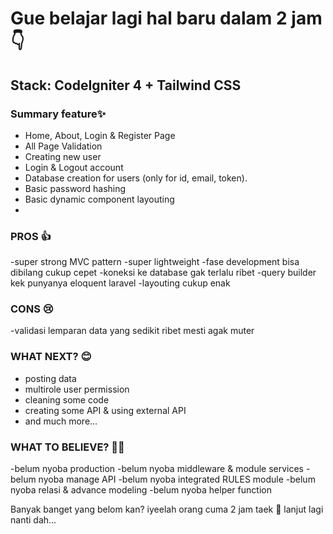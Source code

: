 # Gue belajar lagi hal baru dalam 2 jam 👇

## Stack: CodeIgniter 4 + Tailwind CSS

### Summary feature✨
- Home, About, Login & Register Page
- All Page Validation
- Creating new user
- Login & Logout account
- Database creation for users (only for id, email, token).
- Basic password hashing
- Basic dynamic component layouting
-

### PROS 👍
-super strong MVC pattern
-super lightweight
-fase development bisa dibilang cukup cepet
-koneksi ke database gak terlalu ribet
-query builder kek punyanya eloquent laravel
-layouting cukup enak

### CONS 😢
-validasi lemparan data yang sedikit ribet mesti agak muter

### WHAT NEXT? 😊
- posting data
- multirole user permission
- cleaning some code
- creating some API & using external API
- and much more...

### WHAT TO BELIEVE? 🤦‍♂️
-belum nyoba production
-belum nyoba middleware & module services
-belum nyoba manage API
-belum nyoba integrated RULES module
-belum nyoba relasi & advance modeling
-belum nyoba helper function

Banyak banget yang belom kan? iyeelah orang cuma 2 jam taek 🤣
lanjut lagi nanti dah...
